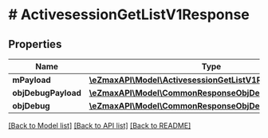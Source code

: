 # # ActivesessionGetListV1Response

## Properties

Name | Type | Description | Notes
------------ | ------------- | ------------- | -------------
**mPayload** | [**\eZmaxAPI\Model\ActivesessionGetListV1ResponseMPayload**](ActivesessionGetListV1ResponseMPayload.md) |  |
**objDebugPayload** | [**\eZmaxAPI\Model\CommonResponseObjDebugPayloadGetList**](CommonResponseObjDebugPayloadGetList.md) |  | [optional]
**objDebug** | [**\eZmaxAPI\Model\CommonResponseObjDebug**](CommonResponseObjDebug.md) |  | [optional]

[[Back to Model list]](../../README.md#models) [[Back to API list]](../../README.md#endpoints) [[Back to README]](../../README.md)
